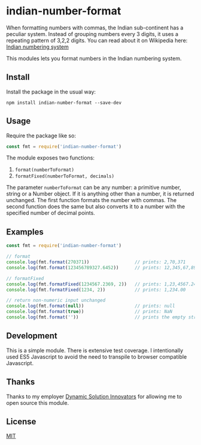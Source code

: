 # indian-number-format

When formatting numbers with commas, the Indian sub-continent has a peculiar system. Instead of grouping numbers
every 3 digits, it uses a repeating pattern of 3,2,2 digits. You can read about it on Wikipedia here:
[Indian numbering system](https://en.wikipedia.org/wiki/Indian_numbering_system)

This modules lets you format numbers in the Indian numbering system.

## Install

Install the package in the usual way:

```
npm install indian-number-format --save-dev 
```

## Usage

Require the package like so:

```javascript
const fmt = require('indian-number-format')
```

The module exposes two functions:
1. `format(numberToFormat)`
2. `formatFixed(numberToFormat, decimals)`

The parameter `numberToFormat` can be any number: a primitive number, string or a Number object. If it is anything
other than a number, it is returned unchanged. The first function formats the number with commas. The second
function does the same but also converts it to a number with the specified number of decimal points.

## Examples
```javascript
const fmt = require('indian-number-format')

// format
console.log(fmt.format(270371))                 // prints: 2,70,371
console.log(fmt.format(123456789327.6452))      // prints: 12,345,67,89,327.6452

// formatFixed
console.log(fmt.formatFixed(1234567.2369, 2))   // prints: 1,23,4567.24
console.log(fmt.formatFixed(1234, 2))           // prints: 1,234.00

// return non-numeric input unchanged
console.log(fmt.format(null))                   // prints: null
console.log(fmt.format(true))                   // prints: NaN
console.log(fmt.format(''))                     // prints the empty string
```

## Development

This is a simple module. There is extensive test coverage. I intentionally used ES5 Javascript to avoid the need to
transpile to browser compatible Javascript.

## Thanks

Thanks to my employer [Dynamic Solution Innovators](http://www.dsinnovators.com) for allowing me to open source this
module.

## License
[MIT](LICENSE)
